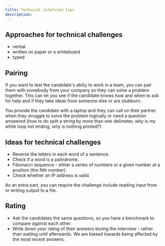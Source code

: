 ```yaml
---
title: Technical interview tips
description:
---
```


## Approaches for technical challenges

- verbal
- written on paper or a whiteboard
- typed

## Pairing

If you want to test the candidate's abiliy to work in a team, you can pair them with somebody from your company so they can solve a problem together. This can let you see if the candidate knows how and when to ask for help and if they take ideas from someone else or are stubborn.

You provide the candidate with a laptop and they can call on their partner when they struggle to solve the problem logically or need a question answered (how to do split a string by more than one delimeter, why is my while loop not ending, why is nothing printed?)

## Ideas for technical challenges

- Reverse the letters in each word of a sentence.
- Check if a word is a palindrome.
- Fibonacci sequence - either a series of numbers or a given number at a position (the Nth number).
- Check whether an IP address is valid.

As an extra part, you can require the challenge include reading input from or writing output to a file.

## Rating

- Ask the candidates the same questions, so you have a benchmark to compare against each other.
- Write down your rating of their answers during the interview - rather than waiting until afterwards. We are biased towards being affected by the most recent answers.
